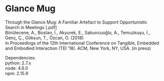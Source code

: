 # Glance Mug

Through the Glance Mug: A Familiar Artefact to Support Opportunistic Search in Meetings [.pdf]  
Börütecene, A., Bostan, İ., Akyurek, E., Sabuncuoğlu, A., Temuzkuşu, İ., Genç, Ç., Göksun, T., Özcan, O. (2018)  
In Proceedings of the 12th International Conference on Tangible, Embedded and Embodied Interaction (TEI ’18). ACM, New York, NY, USA. (in press)  

Dependencies:  
python: 2.7.x  
node: 4.6.0  
npm: 2.15.9  
